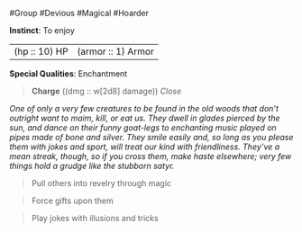 #Group #Devious #Magical #Hoarder

**Instinct**: To enjoy

|       |         |
| ----- | ------- |
| (hp :: 10) HP | (armor :: 1) Armor |

**Special Qualities**: Enchantment

> **Charge** ((dmg :: w[2d8] damage))
> *Close*

*One of only a very few creatures to be found in the old woods that don’t outright want to maim, kill, or eat us. They dwell in glades pierced by the sun, and dance on their funny goat-legs to enchanting music played on pipes made of bone and silver. They smile easily and, so long as you please them with jokes and sport, will treat our kind with friendliness. They’ve a mean streak, though, so if you cross them, make haste elsewhere; very few things hold a grudge like the stubborn satyr.*

>Pull others into revelry through magic

>Force gifts upon them

>Play jokes with illusions and tricks